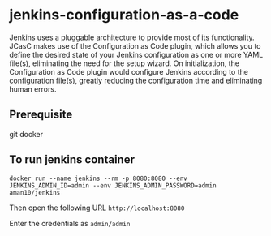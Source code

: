 # jenkins-configuration-as-a-code
Jenkins uses a pluggable architecture to provide most of its functionality. JCasC makes use of the Configuration as Code plugin, which allows you to define the desired state of your Jenkins configuration as one or more YAML file(s), eliminating the need for the setup wizard. On initialization, the Configuration as Code plugin would configure Jenkins according to the configuration file(s), greatly reducing the configuration time and eliminating human errors.

## Prerequisite

git
docker

## To run jenkins container

```docker run --name jenkins --rm -p 8080:8080 --env JENKINS_ADMIN_ID=admin --env JENKINS_ADMIN_PASSWORD=admin aman10/jenkins```

Then open the following URL ``` http://localhost:8080 ```

Enter the credentials as ```admin/admin```
